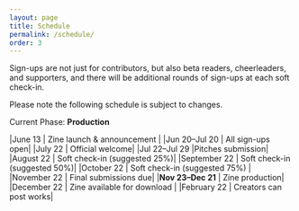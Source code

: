 ```yaml
---
layout: page
title: Schedule
permalink: /schedule/
order: 3
---
```

Sign-ups are not just for contributors, but also beta readers, cheerleaders, and supporters, and there will be additional rounds of sign-ups at each soft check-in.

Please note the following schedule is subject to changes.

Current Phase: **Production**

|June 13 | Zine launch & announcement |
|Jun 20–Jul 20 | All sign-ups open|
|July 22 | Official welcome|
|Jul 22–Jul 29  |Pitches submission|
|August 22  | Soft check-in (suggested 25%)|
|September 22   | Soft check-in (suggested 50%)|
|October 22   | Soft check-in (suggested 75%) |
|November 22 |  Final submissions due|
|**Nov 23–Dec 21** | Zine production|
|December 22  | Zine available for download |
|February 22  | Creators can post works|
